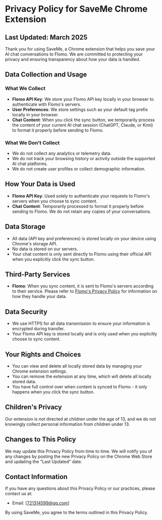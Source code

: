 # Privacy Policy for SaveMe Chrome Extension

## Last Updated: March 2025

Thank you for using SaveMe, a Chrome extension that helps you save your AI chat conversations to Flomo. We are committed to protecting your privacy and ensuring transparency about how your data is handled.

## Data Collection and Usage

### What We Collect
- **Flomo API Key**: We store your Flomo API key locally in your browser to authenticate with Flomo's servers.
- **User Preferences**: We store settings such as your default tag prefix locally in your browser.
- **Chat Content**: When you click the sync button, we temporarily process the content of your current AI chat session (ChatGPT, Claude, or Kimi) to format it properly before sending to Flomo.

### What We Don't Collect
- We do not collect any analytics or telemetry data.
- We do not track your browsing history or activity outside the supported AI chat platforms.
- We do not create user profiles or collect demographic information.

## How Your Data is Used

- **Flomo API Key**: Used solely to authenticate your requests to Flomo's servers when you choose to sync content.
- **Chat Content**: Temporarily processed to format it properly before sending to Flomo. We do not retain any copies of your conversations.

## Data Storage

- All data (API key and preferences) is stored locally on your device using Chrome's storage API.
- No data is stored on our servers.
- Your chat content is only sent directly to Flomo using their official API when you explicitly click the sync button.

## Third-Party Services

- **Flomo**: When you sync content, it is sent to Flomo's servers according to their service. Please refer to [Flomo's Privacy Policy](https://flomoapp.com/privacy) for information on how they handle your data.

## Data Security

- We use HTTPS for all data transmission to ensure your information is encrypted during transfer.
- Your Flomo API key is stored locally and is only used when you explicitly choose to sync content.

## Your Rights and Choices

- You can view and delete all locally stored data by managing your Chrome extension settings.
- You can remove the extension at any time, which will delete all locally stored data.
- You have full control over when content is synced to Flomo - it only happens when you click the sync button.

## Children's Privacy

Our extension is not directed at children under the age of 13, and we do not knowingly collect personal information from children under 13.

## Changes to This Policy

We may update this Privacy Policy from time to time. We will notify you of any changes by posting the new Privacy Policy on the Chrome Web Store and updating the "Last Updated" date.

## Contact Information

If you have any questions about this Privacy Policy or our practices, please contact us at:
- Email: [721314599@qq.com]

By using SaveMe, you agree to the terms outlined in this Privacy Policy. 